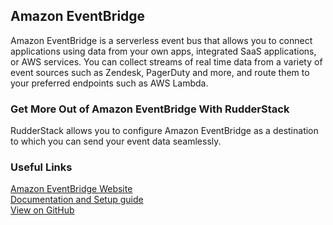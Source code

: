 ## Amazon EventBridge

Amazon EventBridge is a serverless event bus that allows you to connect applications using data from your own apps, integrated SaaS applications, or AWS services. You can collect streams of real time data from a variety of event sources such as Zendesk, PagerDuty and more, and route them to your preferred endpoints such as AWS Lambda.

### Get More Out of Amazon EventBridge With RudderStack

RudderStack allows you to configure Amazon EventBridge as a destination to which you can send your event data seamlessly.

### Useful Links

[Amazon EventBridge Website][]  
[Documentation and Setup guide][]  
[View on GitHub][]

[//]: # "These are reference links used in the body of this note and get stripped out when the markdown processor does its job. There is no need to format nicely because it shouldn't be seen. Thanks SO - http://stackoverflow.com/questions/4823468/store-comments-in-markdown-syntax"
[amazon eventbridge website]: https://aws.amazon.com/eventbridge/
[documentation and setup guide]: https://docs.rudderstack.com/destinations/amazon-eventbridge
[view on github]: https://github.com/rudderlabs/rudder-transformer/tree/master/v0/destinations/eventbridge
